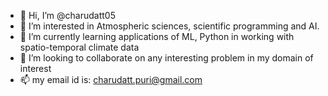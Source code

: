 - 👋 Hi, I’m @charudatt05
- 👀 I’m interested in Atmospheric sciences, scientific programming and AI. 
- 🌱 I’m currently learning applications of ML, Python in working with spatio-temporal climate data
- 💞️ I’m looking to collaborate on any interesting problem in my domain of interest
- 📫 my email id is: charudatt.puri@gmail.com

<!---
charudatt05/charudatt05 is a ✨ special ✨ repository because its `README.md` (this file) appears on your GitHub profile.
You can click the Preview link to take a look at your changes.
--->

